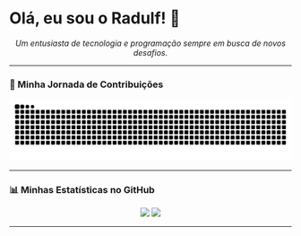 # Olá, eu sou o Radulf! 👋

<p align="center">
  <em>Um entusiasta de tecnologia e programação sempre em busca de novos desafios.</em>
</p>

---

### 🐍 Minha Jornada de Contribuições

<div align="center">
  <picture>
    <source 
      media="(prefers-color-scheme: dark)" 
      srcset="https://raw.githubusercontent.com/Radulf147/Radulf147/output/github-contribution-grid-snake-dark.svg"
    />
    <source 
      media="(prefers-color-scheme: light)" 
      srcset="https://raw.githubusercontent.com/Radulf147/Radulf147/output/github-contribution-grid-snake.svg"
    />
    <img 
      alt="Animação da cobrinha de contribuições do GitHub" 
      src="https://raw.githubusercontent.com/Radulf147/Radulf147/output/github-contribution-grid-snake.svg"
    />
  </picture>
</div>

---

### 📊 Minhas Estatísticas no GitHub

<p align="center">
  <img height="180em" src="https://github-readme-stats.vercel.app/api?username=Radulf147&show_icons=true&theme=dracula&include_all_commits=true&count_private=true"/>
  <img height="180em" src="https://github-readme-stats.vercel.app/api/top-langs/?username=Radulf147&layout=compact&langs_count=7&theme=dracula"/>
</p>

---
